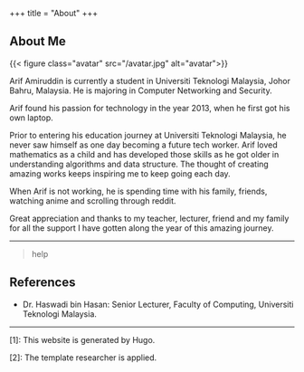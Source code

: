 +++
title = "About"
+++

## About Me

{{< figure class="avatar" src="/avatar.jpg" alt="avatar">}}

Arif Amiruddin is currently a student in Universiti Teknologi Malaysia, Johor Bahru, Malaysia. He is majoring in Computer Networking and Security.

Arif found his passion for technology in the year 2013, when he first got his own laptop. 

Prior to entering his education journey at Universiti Teknologi Malaysia, he never saw himself as one day becoming a future tech worker. Arif loved mathematics as a child and has developed those skills as he got older in understanding algorithms and data structure. The thought of creating amazing works keeps inspiring me to keep going each day.

When Arif is not working, he is spending time with his family, friends, watching anime and scrolling through reddit.

Great appreciation and thanks to my teacher, lecturer, friend and my family for all the support I have gotten along the year of this amazing journey.

---

> help

## References

* Dr. Haswadi bin Hasan: Senior Lecturer, Faculty of Computing, Universiti Teknologi Malaysia. 
---
[1]: This website is generated by Hugo.

[2]: The template researcher is applied.
